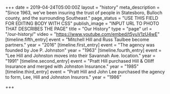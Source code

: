 +++
date = 2019-04-24T05:00:00Z
layout = "history"
meta_description = "Since 1963, we’ve been insuring the trust of people in Statesboro, Bulloch county, and the surrounding Southeast."
page_status = "USE THIS FIELD FOR EDITING BODY WITH CSS"
publish_image = "INPUT URL TO PHOTO THAT DESCRIBES THE PAGE"
title = "Our History"
type = "page"
url = "/our-history/"
video = "https://www.youtube.com/embed/t5yuV1zU4wE"
[timeline.fifth_entry]
event = "Mitchell Hill and Russ Taulbee become partners."
year = "2016"
[timeline.first_entry]
event = "The agency was founded by Joe P. Johnston"
year = "1963"
[timeline.fourth_entry]
event = "Lee Hill and Johnston moves into their Savannah Ave. location."
year = "1991"
[timeline.second_entry]
event = "Pratt Hill purchased Hill & Olliff Insurance and merged with Johnston Insurance."
year = "1985"
[timeline.third_entry]
event = "Pratt Hill and John Lee purchased the agency to form, Lee, Hill and Johnston Insurors."
year = "1986"

+++
